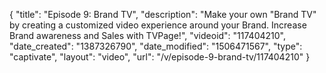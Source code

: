 {
    "title": "Episode 9: Brand TV",
    "description": "Make your own \"Brand TV\" by creating a customized video experience around your Brand. Increase Brand awareness and Sales with TVPage!",
    "videoid": "117404210",
    "date_created": "1387326790",
    "date_modified": "1506471567",
    "type": "captivate",
    "layout": "video",
    "url": "\/v\/episode-9-brand-tv\/117404210"
}